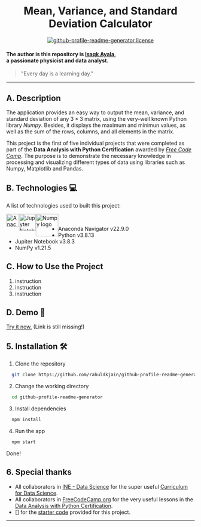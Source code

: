 <h1 align=center>
  Mean, Variance, and Standard Deviation Calculator
</h1>

<p align="center">
  <a href="https://github.com/Isaqk/Data-Analysis-Projects---FreeCodeCamp/blob/master/LICENSE" target="blank">
    <img src="https://img.shields.io/github/license/Isaqk/Data-Analysis-Projects---FreeCodeCamp?style=flat-square" alt="github-profile-readme-generator license" /></a>
</p>

#### The author is this repository is [Isaqk Ayala](https://github.com/Isaqk/),<br> a passionate physicist and data analyst.

> "Every day is a learning day."

***

## A. Description 

The application provides an easy way to output the mean, variance, and standard deviation of any $3\times3$ matrix, using the very-well known Python library *Numpy*. Besides, it displays the maximum and minimun values, as well as the sum of the rows, columns, and all elements in the matrix.

This project is the first of five individual projects that were completed as part of the **Data Analysis with Python Certification** awarded by [*Free Code Camp*](https://www.freecodecamp.org/learn/data-analysis-with-python). The purpose is to demonstrate the necessary knowledge in processing and visualizing different types of data using libraries such as Numpy, Matplotlib and Pandas.

## B. Technologies 💻 

A list of technologies used to built this project:

&emsp; &emsp; &emsp; &emsp; &emsp; &emsp; &emsp;
<a href="https://www.anaconda.com/products/distribution" target="_blank"> 
  <img src="https://binstar-static-prod.s3.amazonaws.com/latest/img/anaconda_org_logo.svg" 
       alt="Anaconda Navigator logo" style="height:34px; float:left;" /> </a>
&emsp; &emsp; &emsp; &emsp;
<a href="https://jupyter.org/" target="_blank"> 
  <img src="https://jupyter.org/assets/logos/rectanglelogo-greytext-orangebody-greymoons.svg" 
       alt="Jupyter Notebook logo" style="height:45px; float:left;" /> </a>
&emsp; &emsp; &emsp; &emsp;
<a href="https://www.numpy.org/" target="_blank"> 
  <img src="https://upload.wikimedia.org/wikipedia/commons/thumb/3/31/NumPy_logo_2020.svg/512px-NumPy_logo_2020.svg.png?20200723114325" 
       alt="Numpy logo" style="height:60px; float:left;" /> </a>

* Anaconda Navigator v22.9.0
* Python v3.8.13
* Jupiter Notebook v3.8.3
* NumPy v1.21.5

## C. How to Use the Project

1. instruction
2. instruction
3. instruction

## D. Demo 🚀

<a href="https://" target="_blank">Try it now.</a> (Link is still missing!)

## 5. Installation 🛠️

1. Clone the repository
```bash
  git clone https://github.com/rahuldkjain/github-profile-readme-generator.git
```
2. Change the working directory
```bash
  cd github-profile-readme-generator
```
3. Install dependencies
```bash
  npm install
```
4. Run the app
```bash
  npm start
```

Done!

## 6. Special thanks

* All collaborators in [INE - Data Science](https://ine.com/pages/data-science) for the super useful [Curriculum for Data Science](https://github.com/ine-rmotr-curriculum).
* All collaborators in [FreeCodeCamp.org](https://www.freecodecamp.org/) for the very useful lessons in the [Data Analysis with Python Certification](https://www.freecodecamp.org/learn/data-analysis-with-python/).
* [] for the [starter code](https://replit.com/github/freeCodeCamp/boilerplate-mean-variance-standard-deviation-calculator) provided  for this project.

***
